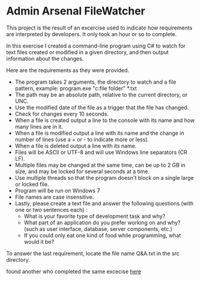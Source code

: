# Admin Arsenal FileWatcher

This project is the result of an excercise used to indicate how requirements are interpreted by developers. It only took an hour or so to complete.

In this exercise I created a command-line program using C# to watch for text files created or modified in a given directory, and then output information about the changes.

Here are the requirements as they were provided.

- The program takes 2 arguments, the directory to watch and a file pattern, example: program.exe "c:file folder" *.txt
- The path may be an absolute path, relative to the current directory, or UNC.
- Use the modified date of the file as a trigger that the file has changed.
- Check for changes every 10 seconds.
- When a file is created output a line to the console with its name and how many lines are in it.
- When a file is modified output a line with its name and the change in number of lines (use a + or - to indicate more or less).
- When a file is deleted output a line with its name.
- Files will be ASCII or UTF-8 and will use Windows line separators (CR LF).
- Multiple files may be changed at the same time, can be up to 2 GB in size, and may be locked for several seconds at a time.
- Use multiple threads so that the program doesn't block on a single large or locked file.
- Program will be run on Windows 7 
- File names are case insensitive.
- Lastly, please create a text file and answer the following questions (with one or two sentences each) :
  * What is your favorite type of development task and why?
  * What part of an application do you prefer working on and why? (such as user interface, database, server components, etc.)
  * If you could only eat one kind of food while programming, what would it be?

To answer the last requirement, locate the file name Q&A.txt in the src directory.

found another who completed the same excecise [here](https://github.com/mwingle/watcher)
